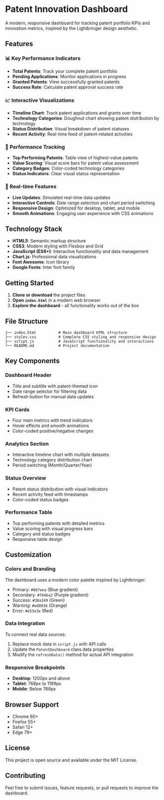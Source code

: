 # Patent Innovation Dashboard

A modern, responsive dashboard for tracking patent portfolio KPIs and innovation metrics, inspired by the Lightbringer design aesthetic.

## Features

### 📊 Key Performance Indicators
- **Total Patents**: Track your complete patent portfolio
- **Pending Applications**: Monitor applications in progress
- **Granted Patents**: View successfully granted patents
- **Success Rate**: Calculate patent approval success rate

### 📈 Interactive Visualizations
- **Timeline Chart**: Track patent applications and grants over time
- **Technology Categories**: Doughnut chart showing patent distribution by technology
- **Status Distribution**: Visual breakdown of patent statuses
- **Recent Activity**: Real-time feed of patent-related activities

### 🎯 Performance Tracking
- **Top Performing Patents**: Table view of highest-value patents
- **Value Scoring**: Visual score bars for patent value assessment
- **Category Badges**: Color-coded technology categories
- **Status Indicators**: Clear visual status representation

### 🔄 Real-time Features
- **Live Updates**: Simulated real-time data updates
- **Interactive Controls**: Date range selection and chart period switching
- **Responsive Design**: Optimized for desktop, tablet, and mobile
- **Smooth Animations**: Engaging user experience with CSS animations

## Technology Stack

- **HTML5**: Semantic markup structure
- **CSS3**: Modern styling with Flexbox and Grid
- **JavaScript (ES6+)**: Interactive functionality and data management
- **Chart.js**: Professional data visualizations
- **Font Awesome**: Icon library
- **Google Fonts**: Inter font family

## Getting Started

1. **Clone or download** the project files
2. **Open `index.html`** in a modern web browser
3. **Explore the dashboard** - all functionality works out of the box

## File Structure

```
├── index.html          # Main dashboard HTML structure
├── styles.css          # Complete CSS styling and responsive design
├── script.js           # JavaScript functionality and interactions
└── README.md           # Project documentation
```

## Key Components

### Dashboard Header
- Title and subtitle with patent-themed icon
- Date range selector for filtering data
- Refresh button for manual data updates

### KPI Cards
- Four main metrics with trend indicators
- Hover effects and smooth animations
- Color-coded positive/negative changes

### Analytics Section
- Interactive timeline chart with multiple datasets
- Technology category distribution chart
- Period switching (Month/Quarter/Year)

### Status Overview
- Patent status distribution with visual indicators
- Recent activity feed with timestamps
- Color-coded status badges

### Performance Table
- Top performing patents with detailed metrics
- Value scoring with visual progress bars
- Category and status badges
- Responsive table design

## Customization

### Colors and Branding
The dashboard uses a modern color palette inspired by Lightbringer:
- Primary: `#667eea` (Blue gradient)
- Secondary: `#764ba2` (Purple gradient)
- Success: `#38a169` (Green)
- Warning: `#ed8936` (Orange)
- Error: `#e53e3e` (Red)

### Data Integration
To connect real data sources:
1. Replace mock data in `script.js` with API calls
2. Update the `PatentDashboard` class data properties
3. Modify the `refreshData()` method for actual API integration

### Responsive Breakpoints
- **Desktop**: 1200px and above
- **Tablet**: 768px to 1199px
- **Mobile**: Below 768px

## Browser Support

- Chrome 60+
- Firefox 55+
- Safari 12+
- Edge 79+

## License

This project is open source and available under the MIT License.

## Contributing

Feel free to submit issues, feature requests, or pull requests to improve the dashboard.